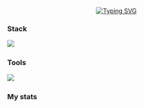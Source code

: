 <div id="greet" align="center">
    <a href="https://git.io/typing-svg"><img src="https://readme-typing-svg.demolab.com?font=Fira+Code&duration=3500&pause=100&color=10FF00&background=000000&center=true&vCenter=true&width=435&height=75&lines=Hi+there;It's+magaoutside;%F0%9F%91%A8%E2%80%8D%F0%9F%92%BB" alt="Typing SVG" /></a>
</div>

### Stack
<img src="https://skillicons.dev/icons?i=py,sklearn,tensorflow,cpp,cs,linux,git,docker,bash,html,css,js,flask,lua,mysql,sqlite"/>&nbsp;

### Tools
<img src="https://skillicons.dev/icons?i=vscode,visualstudio,pycharm,github,figma,ai,photoshop,arduino,raspberrypi,blender"/>&nbsp;

### My stats
<div id="stat" align="center">
    <img src="http://github-profile-summary-cards.vercel.app/api/cards/profile-details?username=magaoutside&theme=2077" alt=""/>
    <img src="http://github-profile-summary-cards.vercel.app/api/cards/most-commit-language?username=magaoutside&theme=2077" alt=""/>
    <img src="https://github-readme-stats.vercel.app/api?username=magaoutside&show_icons=true&theme=tokyonight" alt=""/>
</div>
